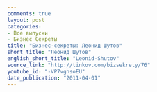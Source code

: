 ```yaml
---
comments: true
layout: post
categories:
- Все выпуски
- Бизнес Секреты
title: "Бизнес-секреты: Леонид Шутов"
short_title: "Леонид Шутов"
english_short_title: "Leonid-Shutov"
source_link: "http://tinkov.com/bizsekrety/76"
youtube_id: "-VP7vghsoEU"
date_publication: "2011-04-01"
---
```


